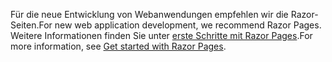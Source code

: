 <span data-ttu-id="9d143-101">Für die neue Entwicklung von Webanwendungen empfehlen wir die Razor-Seiten.</span><span class="sxs-lookup"><span data-stu-id="9d143-101">For new web application development, we recommend Razor Pages.</span></span> <span data-ttu-id="9d143-102">Weitere Informationen finden Sie unter [erste Schritte mit Razor Pages](/aspnet/core/tutorials/razor-pages/razor-pages-start).</span><span class="sxs-lookup"><span data-stu-id="9d143-102">For more information, see [Get started with Razor Pages](/aspnet/core/tutorials/razor-pages/razor-pages-start).</span></span>
